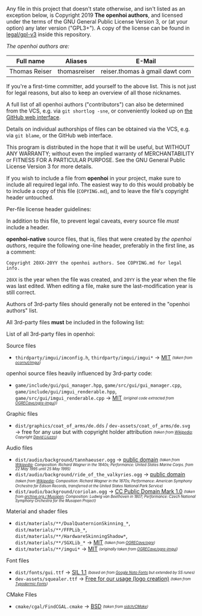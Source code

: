 Any file in this project that doesn't state otherwise, and isn't listed as an exception below, is Copyright 2019 **The openhoi authors**, and licensed under the terms of the GNU General Public License Version 3, or (at your option) any later version ("GPL3+"). A copy of the license can be found in [legal/gpl-v3](/legal/gpl-v3) inside this repository.

_The openhoi authors are:_

| Full name                   | Aliases                     | E-Mail                                            |
|-----------------------------|-----------------------------|---------------------------------------------------|
| Thomas Reiser               | thomasreiser                | reiser.thomas à gmail dawt com                    |

If you're a first-time committer, add yourself to the above list. This is not just for legal reasons, but also to keep an overview of all those nicknames.

A full list of all openhoi authors ("contributors") can also be determined from the VCS, e.g. via `git shortlog -sne`, or conveniently looked up on [the GitHub web interface](https://github.com/openhoi/openhoi/graphs/contributors).

Details on individual authorships of files can be obtained via the VCS, e.g. via `git blame`, or the GitHub web interface.

This program is distributed in the hope that it will be useful, but WITHOUT ANY WARRANTY; without even the implied warranty of MERCHANTABILITY or FITNESS FOR A PARTICULAR PURPOSE. See the GNU General Public License Version 3 for more details.

If you wish to include a file from **openhoi** in your project, make sure to include all required legal info. The easiest way to do this would probably be to include a copy of this file (`COPYING.md`), and to leave the file's copyright header untouched.

Per-file license header guidelines:

In addition to this file, to prevent legal caveats, every source file *must* include a header.

**openhoi-native** source files, that is, files that were created by _the openhoi authors_, require the following one-line header, preferably in the first line, as a comment:

    Copyright 20XX-20YY the openhoi authors. See COPYING.md for legal info.

`20XX` is the year when the file was created, and `20YY` is the year when the file was last edited. When editing a file, make sure the last-modification year is still correct.

Authors of 3rd-party files should generally not be entered in the "openhoi authors" list.

All 3rd-party files **must** be included in the following list:

List of all 3rd-party files in openhoi:

Source files
 - `thirdparty/imgui/imconfig.h`, `thirdparty/imgui/imgui*` → [MIT](/legal/mit-imgui)
 *<sub><sup>(taken from [ocornut/imgui](https://github.com/ocornut/imgui))</sup></sub>*
 
openhoi source files heavily influenced by 3rd-party code:
 - `game/include/gui/gui_manager.hpp`, `game/src/gui/gui_manager.cpp`, `game/include/gui/imgui_renderable.hpp`, `game/src/gui/imgui_renderable.cpp` → [MIT](/legal/mit-ogre-imgui)
 *<sub><sup>(original code extracted from [OGRECave/ogre-imgui](https://github.com/OGRECave/ogre-imgui)))</sup></sub>*

Graphic files
 - `dist/graphics/coat_of_arms/de.dds` / `dev-assets/coat_of_arms/de.svg` → free for any use but with copyright holder attribution
*<sub><sup>(taken from [Wikipedia](https://commons.wikimedia.org/wiki/File:Wappen_Deutsches_Reich_-_Reichsadler_1889.svg); Copyright [David Liuzzo](https://commons.wikimedia.org/wiki/User:David_Liuzzo))</sup></sub>*

Audio files
 - `dist/audio/background/tannhaeuser.ogg` → [public domain](/legal/public-domain-audio)
 *<sub><sup>(taken from [Wikipedia](https://commons.wikimedia.org/wiki/File:Overture_to_Tannhauser_-_U.S._Marine_Band.ogg); Composition: Richard Wagner in the 1840s; Performance: United States Marine Corps. from 22 May 1995 until 25 May 1995)</sup></sub>*
 - `dist/audio/background/ride_of_the_valkyries.ogg` → [public domain](/legal/public-domain-audio) 
 *<sub><sup>(taken from [Wikipedia](https://commons.wikimedia.org/wiki/File:Richard_Wagner_-_Ride_of_the_Valkyries.ogg); Composition: Richard Wagner in the 1870s; Performance: American Symphony Orchestra for Edison Records, transferred ot the United States National Park Service)</sup></sub>*
 - `dist/audio/background/coriolan.ogg` → [CC Public Domain Mark 1.0](/legal/cc-pdm-1.0) 
 *<sub><sup>(taken from [archive.org / Musopen](https://archive.org/details/MusopenCollectionAsFlac); Composition: Ludwig van Beethoven in 1807; Performance: Czech National Symphony Orchestra for the Musopen Project)</sup></sub>*

Material and shader files
 - `dist/materials/**/DualQuaternionSkinning_*`, `dist/materials/**/FFPLib_*`, `dist/materials/**/HardwareSkinningShadow*`, `dist/materials/**/SGXLib_*` → [MIT](/legal/mit-ogre)
 *<sub><sup>(taken from [OGRECave/ogre](https://github.com/OGRECave/ogre))</sup></sub>*
 - `dist/materials/**/imgui*` → [MIT](/legal/mit-ogre-imgui)
 *<sub><sup>(originally taken from [OGRECave/ogre-imgui](https://github.com/OGRECave/ogre-imgui))</sup></sub>*

Font files
 - `dist/fonts/gui.ttf` → [SIL 1.1](/legal/sil-1.1)
 *<sub><sup>(based on from [Google Noto Fonts](https://www.google.com/get/noto) but extended by SS runes)</sup></sub>*
 - `dev-assets/squealer.ttf` → [Free for our usage (logo creation)](/legal/typodermic.pdf) *<sub><sup>(taken from [Typodermic Fonts](http://typodermicfonts.com/squealer/))</sup></sub>*

CMake Files
 - `cmake/cgal/FindCGAL.cmake` → [BSD](/legal/bsd-findcgal)
 *<sub><sup>(taken from [sidch/CMake](https://github.com/sidch/CMake))</sup></sub>*
